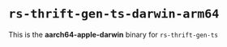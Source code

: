 # `rs-thrift-gen-ts-darwin-arm64`

This is the **aarch64-apple-darwin** binary for `rs-thrift-gen-ts`
